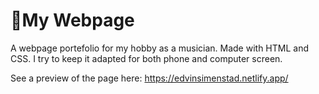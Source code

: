 # 🎼My Webpage

A webpage portefolio for my hobby as a musician. Made with HTML and CSS. I try to keep it adapted for both phone and computer screen.

See a preview of the page here: https://edvinsimenstad.netlify.app/
